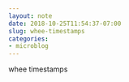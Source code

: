 ```yaml
---
layout: note
date: 2018-10-25T11:54:37-07:00
slug: whee-timestamps
categories:
- microblog
---
```

whee timestamps

